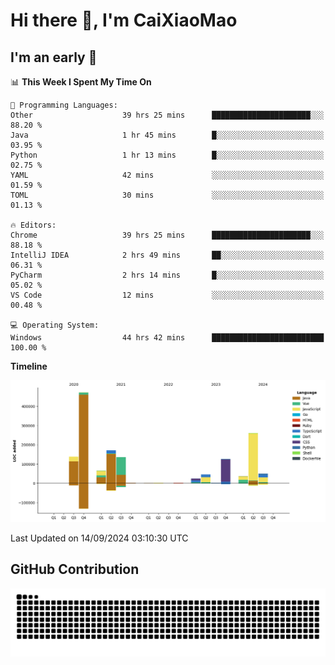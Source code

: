# Hi there 👋, I'm CaiXiaoMao

## I'm an early 🐤
<!--START_SECTION:waka-->
📊 **This Week I Spent My Time On** 

```text
💬 Programming Languages: 
Other                    39 hrs 25 mins      ██████████████████████░░░   88.20 % 
Java                     1 hr 45 mins        █░░░░░░░░░░░░░░░░░░░░░░░░   03.95 % 
Python                   1 hr 13 mins        █░░░░░░░░░░░░░░░░░░░░░░░░   02.75 % 
YAML                     42 mins             ░░░░░░░░░░░░░░░░░░░░░░░░░   01.59 % 
TOML                     30 mins             ░░░░░░░░░░░░░░░░░░░░░░░░░   01.13 % 

🔥 Editors: 
Chrome                   39 hrs 25 mins      ██████████████████████░░░   88.18 % 
IntelliJ IDEA            2 hrs 49 mins       ██░░░░░░░░░░░░░░░░░░░░░░░   06.31 % 
PyCharm                  2 hrs 14 mins       █░░░░░░░░░░░░░░░░░░░░░░░░   05.02 % 
VS Code                  12 mins             ░░░░░░░░░░░░░░░░░░░░░░░░░   00.48 % 

💻 Operating System: 
Windows                  44 hrs 42 mins      █████████████████████████   100.00 % 
```

**Timeline**

![Lines of Code chart](https://raw.githubusercontent.com/caixiaomao/caixiaomao/main/assets/bar_graph.png)


 Last Updated on 14/09/2024 03:10:30 UTC
<!--END_SECTION:waka-->

## GitHub Contribution
<picture>
  <source media="(prefers-color-scheme: dark)" srcset="/dist/snake/github-contribution-grid-snake-dark.svg" />
  <source media="(prefers-color-scheme: light)" srcset="/dist/snake/github-contribution-grid-snake.svg" />
  <img alt="github contribution grid snake animation" src="/dist/snake/github-contribution-grid-snake.svg" />
</picture>
